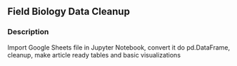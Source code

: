 ## Field Biology Data Cleanup 

### Description 

Import Google Sheets file in Jupyter Notebook, convert it do pd.DataFrame, cleanup, make article ready tables and basic visualizations
